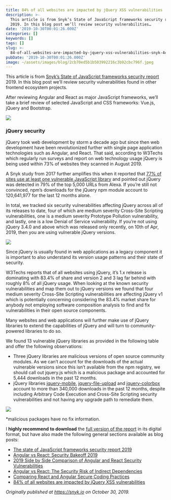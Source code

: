 ```yaml
---
title: 84% of all websites are impacted by jQuery XSS vulnerabilities | Snyk
description: >-
  This article is from Snyk’s State of JavaScript frameworks security report
  2019. In this blog post we’ll review security vulnerabilities…
date: '2019-10-30T00:01:26.000Z'
categories: []
keywords: []
tags: []
slug: >-
  84-of-all-websites-are-impacted-by-jquery-xss-vulnerabilities-snyk-4c73a935ab11
pubDate: '2019-10-30T00:01:26.000Z'
image: ~/assets/images/blog/2cb70ed5b1b503992216c3b92cbc796f.jpeg
---
```


This article is from [Snyk’s State of JavaScript frameworks security report](https://snyk.io/blog/javascript-frameworks-security-report-2019/) 2019\. In this blog post we’ll review security vulnerabilities found in other frontend ecosystem projects.

After reviewing Angular and React as major JavaScript frameworks, we’ll take a brief review of selected JavaScript and CSS frameworks: Vue.js, jQuery and Bootstrap.

[![](https://cdn-images-1.medium.com/max/800/0*gZdcnvDzxxzIQzH_.png)](https://bit.ly/js-security-report)

### jQuery security

jQuery took web development by storm a decade ago but since then web development have been revolutionized further with single page application technologies such as Angular, and React. That said, according to W3Techs which regularly run surveys and report on web technology usage jQuery is being used within 73% of websites they scanned in August 2019.

A Snyk study from 2017 further amplifies this when it reported that [77% of sites use at least one vulnerable JavaScript library](https://snyk.io/blog/77-percent-of-sites-still-vulnerable/) and pointed out jQuery was detected in 79% of the top 5,000 URLs from Alexa. If you’re still not convinced, npm’s downloads for the jQuery npm module account to 120,641,977 for the last 12 months alone.

In total, we tracked six security vulnerabilities affecting jQuery across all of its releases to date, four of which are medium severity Cross-Site Scripting vulnerabilities, one is a medium severity Prototype Pollution vulnerability, and lastly, one is a low Denial of Service vulnerability. If you’re not using jQuery 3.4.0 and above which was released only recently, on 10th of Apr, 2019, then you are using vulnerable jQuery versions.

![](/images/blog/0__XJZyzJ4cg3bP__Pn7.png)

Since jQuery is usually found in web applications as a legacy component it is important to also understand its version usage patterns and their state of security.

W3Techs reports that of all websites using jQuery, it’s 1.x release is dominating with 83.4% of share and version 2 and 3 lag far behind with roughly 8% of all jQuery usage. When looking at the known security vulnerabilities and map them out to jQuery versions we found that four medium severity Cross-Site Scripting vulnerabilities are affecting jQuery v1 which is potentially concerning considering the 83.4% market share for anybody not employing software composition analysis to find and fix vulnerabilities in their open source components.

Many websites and web applications will further make use of jQuery libraries to extend the capabilities of jQuery and will turn to community- powered libraries to do so.

We found 13 vulnerable jQuery libraries as provided in the following table and offer the following observations:

*   Three jQuery libraries are malicious versions of open source community modules. As we can’t account for the downloads of the actual vulnerable versions since this isn’t available from the npm registry, we should call out jquery.js which is a malicious package and accounted for 5,444 downloads in the past 12 months.
*   jQuery libraries [jquery-mobile](https://snyk.io/vuln/npm:jquery-mobile), [jquery-file-upload](https://snyk.io/vuln/npm:jquery-file-upload) and [jquery-colorbox](https://snyk.io/vuln/npm:jquery-colorbox) account to more than 340,000 downloads in the past 12 months, despite including Arbitrary Code Execution and Cross-Site Scripting security vulnerabilities and not having any upgrade path to remediate them.

[![](https://cdn-images-1.medium.com/max/800/1*9MqP5WaRjPvF-0iAOKLR3g.png)](https://snyk.io/blog/84-percent-of-all-websites-impacted-by-jquery-xss-vulnerabilities/)

\*malicious packages have no fix information.

I **highly recommend** **to download** the [full version of the report](https://bit.ly/js-security-report) in its digital format, but have also made the following general sections available as blog posts:

*   [The state of JavaScript frameworks security report 2019](https://snyk.io/blog/javascript-frameworks-security-report-2019/)
*   [Angular vs React: Security Bakeoff 2019](https://snyk.io/blog/angular-vs-react-security-bakeoff-2019)
*   [2019 Side by Side Comparison of Angular and React Security Vulnerabilities](https://snyk.io/blog/2019-side-by-side-comparison-of-angular-and-react-security-vulnerabilities)
*   [Angular vs React: The Security Risk of Indirect Dependencies](https://snyk.io/blog/angular-vs-react-the-security-risk-of-indirect-dependencies)
*   [Comparing React and Angular Secure Coding Practices](https://snyk.io/blog/comparing-react-and-angular-secure-coding-practices/)
*   [84% of all websites are impacted by jQuery XSS vulnerabilities](https://snyk.io/blog/84-percent-of-all-websites-impacted-by-jquery-xss-vulnerabilities/)

_Originally published at_ [_https://snyk.io_](https://snyk.io/blog/84-percent-of-all-websites-impacted-by-jquery-xss-vulnerabilities/) _on October 30, 2019._